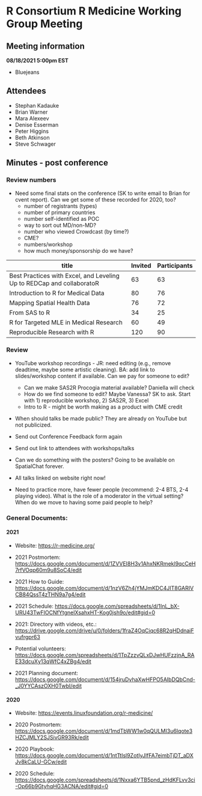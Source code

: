 # R Consortium R Medicine Working Group Meeting 

## Meeting information

**08/18/2021 5:00pm EST**

* Bluejeans

## Attendees

* Stephan Kadauke
* Brian Warner
* Mara Alexeev
* Denise Esserman
* Peter Higgins
* Beth Atkinson
* Steve Schwager


## Minutes - post conference

### Review numbers

* Need some final stats on the conference (SK to write email to Brian for cvent report). Can we get some of these recorded for 2020, too?
  + number of registrants (types)
  + number of primary countries
  + number self-identified as POC
  + way to sort out MD/non-MD?
  + number who viewed Crowdcast (by time?)
  + CME?
  + numbers/workshop
  + how much money/sponsorship do we have?
  
title | Invited | Participants
----- | ------- | -------------
Best Practices with Excel, and Leveling Up to REDCap and collaboratoR	| 63 |63
Introduction to R for Medical Data |	80 |	76
Mapping Spatial Health Data	|76	| 72
From SAS to R	| 34 |	25
R for Targeted MLE in Medical Research |	60 |	49
Reproducible Research with R|	120 |	90

### Review

* YouTube workshop recordings - JR: need editing (e.g., remove deadtime, maybe some artistic cleaning). BA: add link to slides/workshop content if available.  Can we pay for someone to edit?
  + Can we make SAS2R Procogia material available? Daniella will check
  + How do we find someone to edit?  Maybe Vanessa?  SK to ask. Start with 1) reproducible workshop, 2) SAS2R, 3) Excel
  + Intro to R - might be worth making as a product with CME credit
  
* When should talks be made public?  They are already on YouTube but not publicized. 

* Send out Conference Feedback form again

* Send out link to attendees with workshops/talks

* Can we do something with the posters?  Going to be available on SpatialChat forever.

* All talks linked on website right now!

* Need to practice more, have fewer people (recommend: 2-4 BTS, 2-4 playing video). What is the role of a moderator in the virtual setting?  When do we move to having some paid people to help?

### General Documents: 

#### 2021

* Website: https://r-medicine.org/

* 2021 Postmortem: https://docs.google.com/document/d/1ZVVEI8H3v1AhxNKRmekl9qcCeH7rfVOqp60m9u8SoC4/edit

* 2021 How to Guide: https://docs.google.com/document/d/1nzV6Zh4jYMJmKDC4JIT8GARIVCB84QssT4zTHN9a7g4/edit
 
* 2021 Schedule: https://docs.google.com/spreadsheets/d/1InL_bX-URU43TwFIOCNfYtgnelXsahxHT-Kog0jsh9o/edit#gid=0

* 2021: Directory with videos, etc.: https://drive.google.com/drive/u/0/folders/1fraZ4OqCiqc68R2qHDdnaiFvufrgpr63

* Potential volunteers:
https://docs.google.com/spreadsheets/d/1TpZzzvQLxDJwHUFzzjnA_RAE33dcuXy13qWfC4xZBg4/edit

* 2021 Planning document: https://docs.google.com/document/d/154jruDvhaXwHFPO5AIbDQbCnd-_J0YYCAszOXH0TwbI/edit 


#### 2020

* Website: https://events.linuxfoundation.org/r-medicine/

* 2020 Postmortem: https://docs.google.com/document/d/1mdTbWW1w0qQULMI3u6Iqote3HZCJMLY2SJSivGR93Rk/edit

* 2020 Playbook: https://docs.google.com/document/d/1ntTtIsl9ZotIyJlfFA7eimbTjDT_aDXJv8kCaLU-GCw/edit

* 2020 Schedule: https://docs.google.com/spreadsheets/d/1Nxxa6YTB5pnd_zHdKFLvv3ci-Op66b9GtyhqHG3ACNA/edit#gid=0





